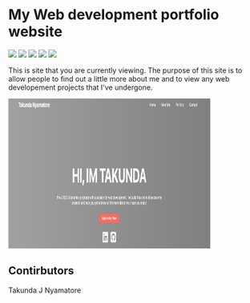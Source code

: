 # My Web development portfolio website

[<img src="https://img.shields.io/badge/HTML-red.svg?logo=LOGO">](<LINK>)
[<img src="https://img.shields.io/badge/CSS-blue.svg?logo=LOGO">](<LINK>)
[<img src="https://img.shields.io/badge/JAVASCRIPT-yellow.svg?logo=LOGO">](<LINK>)
[<img src="https://img.shields.io/badge/WEBPACK-lightblue.svg?logo=LOGO">](<LINK>)
[<img src="https://img.shields.io/badge/BABEL-black.svg?logo=LOGO">](<LINK>)

This is site that you are currently viewing. The purpose of this site is to allow people to find out a little more about me and to view any web developement projects that I've undergone.

<img src="/src/images/readmbanner.png" alt="MarineGEO circle logo" style="height: 300px; width:80%;"/>

## Contirbutors
Takunda J Nyamatore
